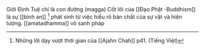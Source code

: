 Giới Định Tuệ chỉ là con đường (magga)
Cốt lõi của [[Đạo Phật -Buddhism]] là sự [[bình an]] [^1] phát sinh từ việc hiểu rõ bản chất của sự vật và hiện tượng.
[[amatadhamma]] vô sanh pháp
[^1]:  Những lời dạy vượt thời gian của [[Ajahn Chah]] p41. (Tiếng Việt)